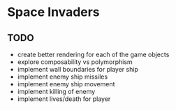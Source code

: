 # Space Invaders
## TODO
- create better rendering for each of the game objects
- explore composability vs polymorphism
- implement wall boundaries for player ship
- implement enemy ship missiles
- implement enemy ship movement
- implement killing of enemy
- implement lives/death for player